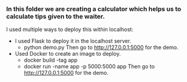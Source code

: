 ### In this folder we are creating a calculator which helps us to calculate tips given to the waiter.

I used multiple ways to deploy this within localhost:
* I used Flask to deploy it in the localhost server.
  - python demo.py
  Then go to http://127.0.0.1:5000 for the demo.
* Used Docker to create an image to deploy.
  - docker build -tag app
  - docker run -name app -p 5000:5000 app
  Then go to http://127.0.0.1:5000 for the demo.


